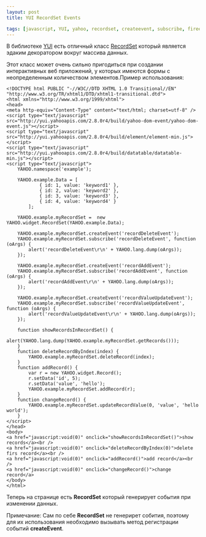 ```yaml
---
layout: post
title: YUI RecordSet Events

tags: [javascript, YUI, yahoo, recordset, createevent, subscribe, fireevent]
---
```


В библиотеке [YUI](http://developer.yahoo.com/yui/) есть отличный класс [RecordSet](http://developer.yahoo.com/yui/docs/YAHOO.widget.RecordSet.html) который является эдаким декоратором вокруг массива данных.

Этот класс может очень сильно пригодиться при создании интерактивных веб приложений, у которых имеются формы с неопределенным количеством элементов.Пример использования:

    <!DOCTYPE html PUBLIC "-//W3C//DTD XHTML 1.0 Transitional//EN" "http://www.w3.org/TR/xhtml1/DTD/xhtml1-transitional.dtd">
    <html xmlns="http://www.w3.org/1999/xhtml">
    <head>
    <meta http-equiv="Content-Type" content="text/html; charset=utf-8" />
    <script type="text/javascript" src="http://yui.yahooapis.com/2.8.0r4/build/yahoo-dom-event/yahoo-dom-event.js"></script>
    <script type="text/javascript" src="http://yui.yahooapis.com/2.8.0r4/build/element/element-min.js"></script>
    <script type="text/javascript" src="http://yui.yahooapis.com/2.8.0r4/build/datatable/datatable-min.js"></script>
    <script type="text/javascript">
        YAHOO.namespace('example');

        YAHOO.example.Data = [
                { id: 1, value: 'keyword1' },
                { id: 2, value: 'keyword2' },
                { id: 3, value: 'keyword3' },
                { id: 4, value: 'keyword4' }
            ];

        YAHOO.example.myRecordSet =  new YAHOO.widget.RecordSet(YAHOO.example.Data);

        YAHOO.example.myRecordSet.createEvent('recordDeleteEvent');
        YAHOO.example.myRecordSet.subscribe('recordDeleteEvent', function (oArgs) {
            alert('recordDeleteEvent\r\n' + YAHOO.lang.dump(oArgs));
        });

        YAHOO.example.myRecordSet.createEvent('recordAddEvent');
        YAHOO.example.myRecordSet.subscribe('recordAddEvent', function (oArgs) {
            alert('recordAddEvent\r\n' + YAHOO.lang.dump(oArgs));
        });

        YAHOO.example.myRecordSet.createEvent('recordValueUpdateEvent');
        YAHOO.example.myRecordSet.subscribe('recordValueUpdateEvent', function (oArgs) {
            alert('recordValueUpdateEvent\r\n' + YAHOO.lang.dump(oArgs));
        });

        function showRecordsInRecordSet() {
            alert(YAHOO.lang.dump(YAHOO.example.myRecordSet.getRecords()));
        }
        function deleteRecordByIndex(index) {
            YAHOO.example.myRecordSet.deleteRecord(index);
        }
        function addRecord() {
            var r = new YAHOO.widget.Record();
            r.setData('id', 5);
            r.setData('value', 'hello');
            YAHOO.example.myRecordSet.addRecord(r);
        }
        function changeRecord() {
            YAHOO.example.myRecordSet.updateRecordValue(0, 'value', 'hello world');
        }
    </script>
    </head>
    <body>
    <a href="javascript:void(0)" onclick="showRecordsInRecordSet()">show records</a><br />
    <a href="javascript:void(0)" onclick="deleteRecordByIndex(0)">delete firs record</a><br />
    <a href="javascript:void(0)" onclick="addRecord()">add record</a><br />
    <a href="javascript:void(0)" onclick="changeRecord()">change record</a>
    </body>
    </html>

Теперь на странице есть **RecordSet** который генерирует события при изменении данных.

Примечание: Сам по себе **RecordSet** не генерирет собития, поэтому для их использования необходимо вызывать метод регистрации событий **createEvent**.
